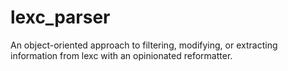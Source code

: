 # lexc\_parser

An object-oriented approach to filtering, modifying, or extracting information from lexc with an opinionated reformatter.
